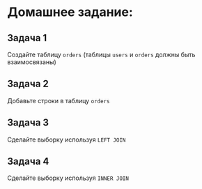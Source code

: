 
# Домашнее задание:

## Задача 1

Создайте таблицу `orders` (таблицы `users` и `orders` должны быть взаимосвязаны)

## Задача 2

Добавьте строки в таблицу `orders`

## Задача 3

Сделайте выборку используя `LEFT JOIN`

## Задача 4

Сделайте выборку используя `INNER JOIN`


